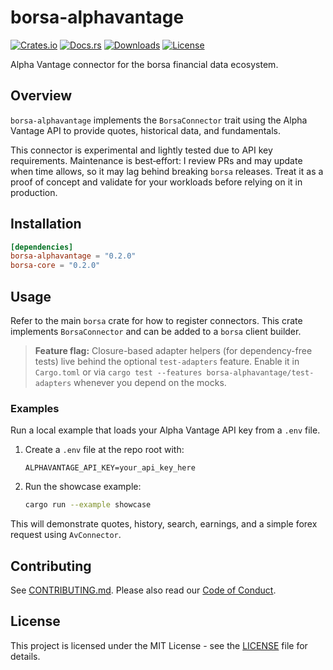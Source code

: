 # borsa-alphavantage

[![Crates.io](https://img.shields.io/crates/v/borsa-alphavantage)](https://crates.io/crates/borsa-alphavantage)
[![Docs.rs](https://docs.rs/borsa-alphavantage/badge.svg)](https://docs.rs/borsa-alphavantage)
[![Downloads](https://img.shields.io/crates/d/borsa-alphavantage)](https://crates.io/crates/borsa-alphavantage)
[![License](https://img.shields.io/crates/l/borsa-alphavantage)](https://crates.io/crates/borsa-alphavantage)

Alpha Vantage connector for the borsa financial data ecosystem.

## Overview

`borsa-alphavantage` implements the `BorsaConnector` trait using the Alpha Vantage API to provide quotes, historical data, and fundamentals.

This connector is experimental and lightly tested due to API key requirements. Maintenance is best‑effort: I review PRs and may update when time allows, so it may lag behind breaking `borsa` releases. Treat it as a proof of concept and validate for your workloads before relying on it in production.

## Installation

```toml
[dependencies]
borsa-alphavantage = "0.2.0"
borsa-core = "0.2.0"
```

## Usage

Refer to the main `borsa` crate for how to register connectors. This crate implements `BorsaConnector` and can be added to a `borsa` client builder.

> **Feature flag:** Closure-based adapter helpers (for dependency-free tests) live behind the
> optional `test-adapters` feature. Enable it in `Cargo.toml` or via
> `cargo test --features borsa-alphavantage/test-adapters` whenever you depend on the mocks.

### Examples

Run a local example that loads your Alpha Vantage API key from a `.env` file.

1. Create a `.env` file at the repo root with:

   ```dotenv
   ALPHAVANTAGE_API_KEY=your_api_key_here
   ```

2. Run the showcase example:

   ```bash
   cargo run --example showcase
   ```

This will demonstrate quotes, history, search, earnings, and a simple forex request using `AvConnector`.

## Contributing

See [CONTRIBUTING.md](CONTRIBUTING.md). Please also read our [Code of Conduct](CODE_OF_CONDUCT.md).

## License

This project is licensed under the MIT License - see the [LICENSE](LICENSE) file for details.
